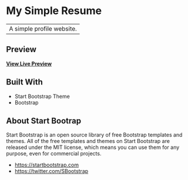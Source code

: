 # My Simple Resume
<table>
<tr>
<td>
  A simple profile website.
</td>
</tr>
</table>

## Preview

**[View Live Preview](https://orefash.github.io/)**

## Built With
- Start Bootstrap Theme
- Bootstrap

## About Start Bootrap

Start Bootstrap is an open source library of free Bootstrap templates and themes. All of the free templates and themes on Start Bootstrap are released under the MIT license, which means you can use them for any purpose, even for commercial projects.

* https://startbootstrap.com
* https://twitter.com/SBootstrap




